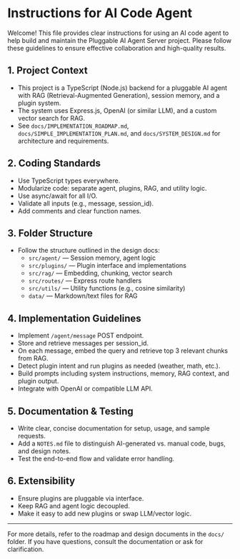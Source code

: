 # Instructions for AI Code Agent

Welcome! This file provides clear instructions for using an AI code agent to help build and maintain the Pluggable AI Agent Server project. Please follow these guidelines to ensure effective collaboration and high-quality results.

## 1. Project Context
- This project is a TypeScript (Node.js) backend for a pluggable AI agent with RAG (Retrieval-Augmented Generation), session memory, and a plugin system.
- The system uses Express.js, OpenAI (or similar LLM), and a custom vector search for RAG.
- See `docs/IMPLEMENTATION_ROADMAP.md`, `docs/SIMPLE_IMPLEMENTATION_PLAN.md`, and `docs/SYSTEM_DESIGN.md` for architecture and requirements.

## 2. Coding Standards
- Use TypeScript types everywhere.
- Modularize code: separate agent, plugins, RAG, and utility logic.
- Use async/await for all I/O.
- Validate all inputs (e.g., message, session_id).
- Add comments and clear function names.

## 3. Folder Structure
- Follow the structure outlined in the design docs:
  - `src/agent/` — Session memory, agent logic
  - `src/plugins/` — Plugin interface and implementations
  - `src/rag/` — Embedding, chunking, vector search
  - `src/routes/` — Express route handlers
  - `src/utils/` — Utility functions (e.g., cosine similarity)
  - `data/` — Markdown/text files for RAG

## 4. Implementation Guidelines
- Implement `/agent/message` POST endpoint.
- Store and retrieve messages per session_id.
- On each message, embed the query and retrieve top 3 relevant chunks from RAG.
- Detect plugin intent and run plugins as needed (weather, math, etc.).
- Build prompts including system instructions, memory, RAG context, and plugin output.
- Integrate with OpenAI or compatible LLM API.

## 5. Documentation & Testing
- Write clear, concise documentation for setup, usage, and sample requests.
- Add a `NOTES.md` file to distinguish AI-generated vs. manual code, bugs, and design notes.
- Test the end-to-end flow and validate error handling.

## 6. Extensibility
- Ensure plugins are pluggable via interface.
- Keep RAG and agent logic decoupled.
- Make it easy to add new plugins or swap LLM/vector logic.

---

For more details, refer to the roadmap and design documents in the `docs/` folder. If you have questions, consult the documentation or ask for clarification.
